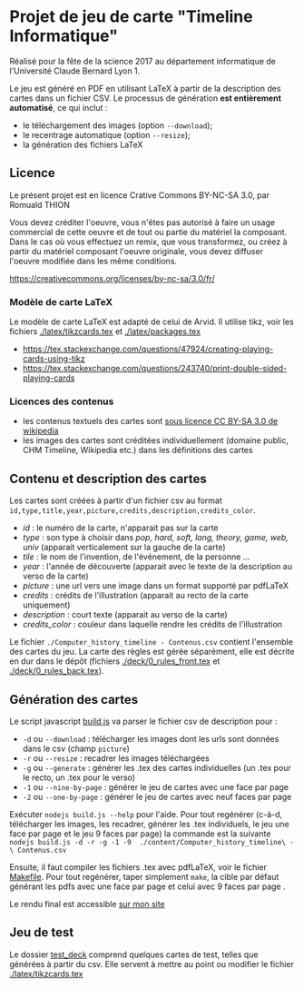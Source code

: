 Projet de jeu de carte "Timeline Informatique"
==============================================

Réalisé pour la fête de la science 2017 au département informatique de l'Université Claude Bernard Lyon 1.

Le jeu est généré en PDF en utilisant LaTeX à partir de la description des cartes dans un fichier CSV.
Le processus de génération **est entièrement automatisé**, ce qui inclut :
  - le téléchargement des images (option `--download`);
  - le recentrage automatique (option `--resize`);
  - la génération des fichiers LaTeX

Licence
-------

Le présent projet est en licence Crative Commons BY-NC-SA 3.0, par Romuald THION

Vous devez créditer l'oeuvre, vous n'êtes pas autorisé à faire un usage commercial de cette oeuvre et de tout ou partie du matériel la composant. Dans le cas où vous effectuez un remix, que vous transformez, ou créez à partir du matériel composant l'oeuvre originale, vous devez diffuser l'oeuvre modifiée dans les même conditions.

<https://creativecommons.org/licenses/by-nc-sa/3.0/fr/>

### Modèle de carte LaTeX

Le modèle de carte LaTeX est adapté de celui de Arvid. Il utilise tikz, voir les fichiers [./latex/tikzcards.tex](./latex/tikzcards.tex) et [./latex/packages.tex](./latex/packages.tex)

* <https://tex.stackexchange.com/questions/47924/creating-playing-cards-using-tikz>
* <https://tex.stackexchange.com/questions/243740/print-double-sided-playing-cards>

### Licences des contenus

* les contenus textuels des cartes sont [sous licence CC BY-SA 3.0 de wikipedia](https://fr.wikipedia.org/wiki/Wikip%C3%A9dia:Citation_et_r%C3%A9utilisation_du_contenu_de_Wikip%C3%A9dia)
* les images des cartes sont créditées individuellement (domaine public, CHM Timeline, Wikipedia etc.) dans les définitions des cartes

Contenu et description des cartes
-----------------------------------

Les cartes sont créées à partir d'un fichier csv au format `id,type,title,year,picture,credits,description,credits_color`.

* *id* : le numéro de la carte, n'apparait pas sur la carte
* *type* : son type à choisir dans *pop, hard, soft, lang, theory, game, web, univ* (apparait verticalement sur la gauche de la carte)
* *tile* : le nom de l'invention, de l'événement, de la personne ...
* *year* : l'année de découverte (apparait avec le texte de la description au verso de la carte)
* *picture* : une url vers une image dans un format supporté par pdfLaTeX
* *credits* : crédits de l'illustration (apparait au recto de la carte uniquement)
* *description* : court texte (apparait au verso de la carte)
* *credits_color* : couleur dans laquelle rendre les crédits de l'illustration

Le fichier `./Computer_history_timeline - Contenus.csv` contient l'ensemble des cartes du jeu.
La carte des règles est gérée séparément, elle est décrite en dur dans le dépôt (fichiers [./deck/0_rules_front.tex](./deck/0_rules_front.tex) et  [./deck/0_rules_back.tex](./deck/0_rules_back.tex)).

Génération des cartes
------------------------

Le script javascript [build.js](build.js) va parser le fichier csv de description pour :

* `-d` ou `--download` : télécharger les images dont les urls sont données dans le csv (champ `picture`)
* `-r` ou `--resize` : recadrer les images téléchargées 
* `-g` ou `--generate` : générer les .tex des cartes individuelles (un .tex pour le recto, un .tex pour le verso)
* `-1` ou `--nine-by-page` :  générer le jeu de cartes avec une face par page
* `-2` ou `--one-by-page` : générer le jeu de cartes avec neuf faces par page

Exécuter `nodejs build.js --help` pour l'aide. Pour tout regénérer (c-à-d, télécharger les images, les recadrer, générer les .tex individuels, le jeu une face par page et le jeu 9 faces par page) la commande est la suivante
`nodejs build.js -d -r -g -1 -9  ./content/Computer_history_timeline\ -\ Contenus.csv`

Ensuite, il faut compiler les fichiers .tex avec pdfLaTeX, voir le fichier [Makefile](./Makefile). Pour tout regénérer, taper simplement `make`, la cible par défaut générant les pdfs avec une face par page et celui avec 9 faces par page .

Le rendu final est accessible [sur mon site](http://liris.cnrs.fr/romuald.thion/files/Communication/Timeline/)

Jeu de test
--------------

Le dossier [test_deck](test_deck) comprend quelques cartes de test, telles que générées à partir du csv. Elle servent à mettre au point ou modifier le fichier [./latex/tikzcards.tex](./latex/tikzcards.tex)
